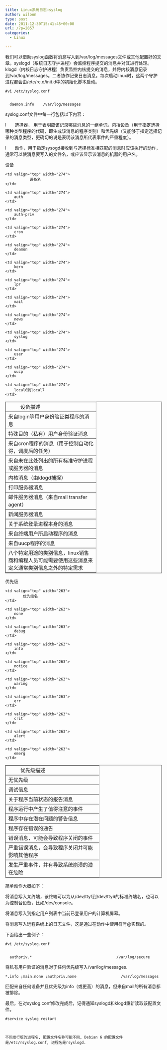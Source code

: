 ```yaml
---
title: Linux系统日志–syslog
author: wiloon
type: post
date: 2011-12-30T15:41:45+00:00
url: /?p=2057
categories:
  - Linux

---
```

我们可以借助syslog函数将消息写入到/var/log/messages文件或其他配置好的文章。syslogd（系统日志守护进程）会监控程序提交的消息并对其进行处理。klogd（内核日志守护进程）负责监控内核提交的消息，并将内核消息记录到/var/log/messages。二者协作记录日志消息。每次启动linux时，这两个守护进程都会由/etc/rc.d/init.d中的初始化脚本启动。


  
    #vi /etc/syslog.conf 
    
    
      daemon.info    /var/log/messages
    
  


syslog.conf文件中每一行包括以下内容：

l       选择器， 用于表明应该记录哪些消息的一组单词。包括设备（用于指定选择哪种类型程序的代码，即生成该消息的程序类别）和优先级（又能够于指定选择记录的消息类型，更确切的说是表明该消息所代表事件的严重程度）。

l       动作，用于指定sysogd接收到与选择标准相匹配的消息时应该执行的动作，通常可以使消息要写入的文件名，或应该显示该消息的机器的用户名。

设备

<table border="1" cellspacing="0" cellpadding="0">
  <tr>
    <td valign="top" width="274">
               设备描述
    </td>
    
    <td valign="top" width="274">
               设备名
    </td>
  </tr>
  
  <tr>
    <td valign="top" width="274">
      来自login等用户身份验证类程序的消息
    </td>
    
    <td valign="top" width="274">
        auth
    </td>
  </tr>
  
  <tr>
    <td valign="top" width="274">
      特殊目的（私有）用户身份验证消息
    </td>
    
    <td valign="top" width="274">
        auth-priv
    </td>
  </tr>
  
  <tr>
    <td valign="top" width="274">
      来自cron程序的消息（用于控制自动化得，调度后的任务）
    </td>
    
    <td valign="top" width="274">
        cron
    </td>
  </tr>
  
  <tr>
    <td valign="top" width="274">
      来自未在此处列出的所有标准守护进程或服务器的消息
    </td>
    
    <td valign="top" width="274">
        deamon
    </td>
  </tr>
  
  <tr>
    <td valign="top" width="274">
      内核消息（由klogd捕捉）
    </td>
    
    <td valign="top" width="274">
        kern
    </td>
  </tr>
  
  <tr>
    <td valign="top" width="274">
      打印服务器消息
    </td>
    
    <td valign="top" width="274">
        lpr
    </td>
  </tr>
  
  <tr>
    <td valign="top" width="274">
      邮件服务器消息（来自mail transfer agent）
    </td>
    
    <td valign="top" width="274">
        mail
    </td>
  </tr>
  
  <tr>
    <td valign="top" width="274">
      新闻服务器消息
    </td>
    
    <td valign="top" width="274">
        news
    </td>
  </tr>
  
  <tr>
    <td valign="top" width="274">
      关于系统登录进程本身的消息
    </td>
    
    <td valign="top" width="274">
        syslog
    </td>
  </tr>
  
  <tr>
    <td valign="top" width="274">
      来自终端用户所启动程序的消息
    </td>
    
    <td valign="top" width="274">
        user
    </td>
  </tr>
  
  <tr>
    <td valign="top" width="274">
      来自uucp程序的消息
    </td>
    
    <td valign="top" width="274">
        uucp
    </td>
  </tr>
  
  <tr>
    <td valign="top" width="274">
      八个特定用途的类别信息，linux销售商和编程人员可能需要使用这些消息来定义通常类别信息之外的特定需求
    </td>
    
    <td valign="top" width="274">
        local0到local7
    </td>
  </tr>
</table>

优先级

<table border="1" cellspacing="0" cellpadding="0">
  <tr>
    <td valign="top" width="284">
               优先级描述
    </td>
    
    <td valign="top" width="263">
            优先级名
    </td>
  </tr>
  
  <tr>
    <td valign="top" width="284">
      无优先级
    </td>
    
    <td valign="top" width="263">
        none
    </td>
  </tr>
  
  <tr>
    <td valign="top" width="284">
      调试信息
    </td>
    
    <td valign="top" width="263">
        debug
    </td>
  </tr>
  
  <tr>
    <td valign="top" width="284">
      关于程序当前状态的报告消息
    </td>
    
    <td valign="top" width="263">
        info
    </td>
  </tr>
  
  <tr>
    <td valign="top" width="284">
      程序运行中产生了值得注意的事件
    </td>
    
    <td valign="top" width="263">
        notice
    </td>
  </tr>
  
  <tr>
    <td valign="top" width="284">
      程序中存在潜在问题的警告信息
    </td>
    
    <td valign="top" width="263">
        waring
    </td>
  </tr>
  
  <tr>
    <td valign="top" width="284">
      程序存在错误的通告
    </td>
    
    <td valign="top" width="263">
        err
    </td>
  </tr>
  
  <tr>
    <td valign="top" width="284">
      错误消息，可能会导致程序关闭的事件
    </td>
    
    <td valign="top" width="263">
        crit
    </td>
  </tr>
  
  <tr>
    <td valign="top" width="284">
      严重错误消息，会导致程序关闭并可能影响其他程序
    </td>
    
    <td valign="top" width="263">
        alert
    </td>
  </tr>
  
  <tr>
    <td valign="top" width="284">
      发生严重事件，并有导致系统崩溃的潜在危险
    </td>
    
    <td valign="top" width="263">
        emerg
    </td>
  </tr>
</table>

简单动作大概如下：

将消息写入某终端，该终端可以为从/dev/tty1到/dev/tty6的标准终端名，也可以为控制台设备，比如/dev/console。

将消息写入到指定用户列表中当前已登录用户的计算机屏幕。

将消息写入远程系统上的日志文件，这是通过在动作中使用符号@实现的。

下面给出一些例子：


  
    #vi /etc/syslog.conf 
    
    
      authpriv.*                                      /var/log/secure
    
  


将私有用户验证的消息对于任何优先级写入/var/log/messages.


  
    *.info ;main.none ;authpriv.none                    /var/log/messages
  


匹配来自任何设备并且优先级为info（或更高）的消息，但来自mail的所有消息都被排除。

最后，在对syslog.conf修改完成后，记得通知syslogd和klogd重新读取该配置文件。


  
    #service syslog restart
  
  
  
    不同发行版的进程名, 配置文件名称可能不同, Debian 6 的配置文件是/etc/rsyslog.conf, 进程名是rsyslogd.
  
